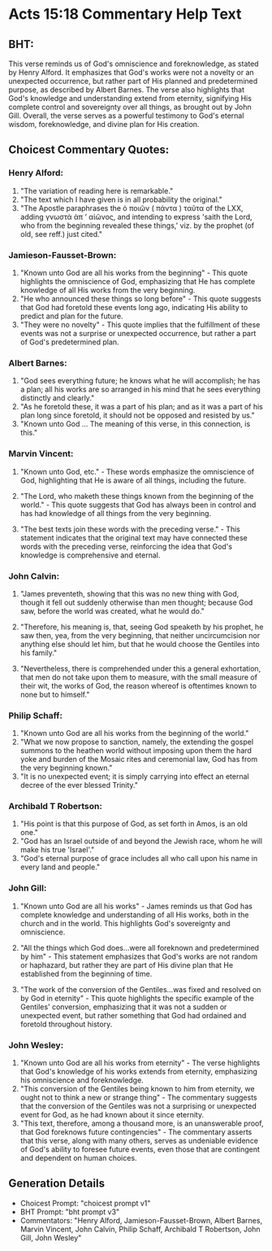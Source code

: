 # Acts 15:18 Commentary Help Text

## BHT:
This verse reminds us of God's omniscience and foreknowledge, as stated by Henry Alford. It emphasizes that God's works were not a novelty or an unexpected occurrence, but rather part of His planned and predetermined purpose, as described by Albert Barnes. The verse also highlights that God's knowledge and understanding extend from eternity, signifying His complete control and sovereignty over all things, as brought out by John Gill. Overall, the verse serves as a powerful testimony to God's eternal wisdom, foreknowledge, and divine plan for His creation.

## Choicest Commentary Quotes:
### Henry Alford:
1. "The variation of reading here is remarkable."
2. "The text which I have given is in all probability the original."
3. "The Apostle paraphrases the ὁ ποιῶν ( πάντα ) ταῦτα of the LXX, adding γνωστὰ ἀπ ʼ αἰῶνος, and intending to express 'saith the Lord, who from the beginning revealed these things,' viz. by the prophet (of old, see reff.) just cited."

### Jamieson-Fausset-Brown:
1. "Known unto God are all his works from the beginning" - This quote highlights the omniscience of God, emphasizing that He has complete knowledge of all His works from the very beginning.
2. "He who announced these things so long before" - This quote suggests that God had foretold these events long ago, indicating His ability to predict and plan for the future.
3. "They were no novelty" - This quote implies that the fulfillment of these events was not a surprise or unexpected occurrence, but rather a part of God's predetermined plan.

### Albert Barnes:
1. "God sees everything future; he knows what he will accomplish; he has a plan; all his works are so arranged in his mind that he sees everything distinctly and clearly."
2. "As he foretold these, it was a part of his plan; and as it was a part of his plan long since foretold, it should not be opposed and resisted by us."
3. "Known unto God ... The meaning of this verse, in this connection, is this."

### Marvin Vincent:
1. "Known unto God, etc." - These words emphasize the omniscience of God, highlighting that He is aware of all things, including the future. 

2. "The Lord, who maketh these things known from the beginning of the world." - This quote suggests that God has always been in control and has had knowledge of all things from the very beginning. 

3. "The best texts join these words with the preceding verse." - This statement indicates that the original text may have connected these words with the preceding verse, reinforcing the idea that God's knowledge is comprehensive and eternal.

### John Calvin:
1. "James preventeth, showing that this was no new thing with God, though it fell out suddenly otherwise than men thought; because God saw, before the world was created, what he would do." 

2. "Therefore, his meaning is, that, seeing God speaketh by his prophet, he saw then, yea, from the very beginning, that neither uncircumcision nor anything else should let him, but that he would choose the Gentiles into his family." 

3. "Nevertheless, there is comprehended under this a general exhortation, that men do not take upon them to measure, with the small measure of their wit, the works of God, the reason whereof is oftentimes known to none but to himself."

### Philip Schaff:
1. "Known unto God are all his works from the beginning of the world." 
2. "What we now propose to sanction, namely, the extending the gospel summons to the heathen world without imposing upon them the hard yoke and burden of the Mosaic rites and ceremonial law, God has from the very beginning known." 
3. "It is no unexpected event; it is simply carrying into effect an eternal decree of the ever blessed Trinity."

### Archibald T Robertson:
1. "His point is that this purpose of God, as set forth in Amos, is an old one."
2. "God has an Israel outside of and beyond the Jewish race, whom he will make his true 'Israel'."
3. "God's eternal purpose of grace includes all who call upon his name in every land and people."

### John Gill:
1. "Known unto God are all his works" - James reminds us that God has complete knowledge and understanding of all His works, both in the church and in the world. This highlights God's sovereignty and omniscience.

2. "All the things which God does...were all foreknown and predetermined by him" - This statement emphasizes that God's works are not random or haphazard, but rather they are part of His divine plan that He established from the beginning of time.

3. "The work of the conversion of the Gentiles...was fixed and resolved on by God in eternity" - This quote highlights the specific example of the Gentiles' conversion, emphasizing that it was not a sudden or unexpected event, but rather something that God had ordained and foretold throughout history.

### John Wesley:
1. "Known unto God are all his works from eternity" - The verse highlights that God's knowledge of his works extends from eternity, emphasizing his omniscience and foreknowledge.
2. "This conversion of the Gentiles being known to him from eternity, we ought not to think a new or strange thing" - The commentary suggests that the conversion of the Gentiles was not a surprising or unexpected event for God, as he had known about it since eternity.
3. "This text, therefore, among a thousand more, is an unanswerable proof, that God foreknows future contingencies" - The commentary asserts that this verse, along with many others, serves as undeniable evidence of God's ability to foresee future events, even those that are contingent and dependent on human choices.


## Generation Details
- Choicest Prompt: "choicest prompt v1"
- BHT Prompt: "bht prompt v3"
- Commentators: "Henry Alford, Jamieson-Fausset-Brown, Albert Barnes, Marvin Vincent, John Calvin, Philip Schaff, Archibald T Robertson, John Gill, John Wesley"
